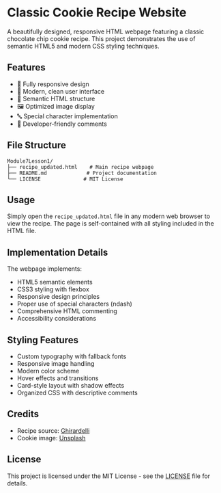 # Classic Cookie Recipe Website

A beautifully designed, responsive HTML webpage featuring a classic chocolate chip cookie recipe. This project demonstrates the use of semantic HTML5 and modern CSS styling techniques.

## Features

- 📱 Fully responsive design
- 🎨 Modern, clean user interface
- 📝 Semantic HTML structure
- 🖼️ Optimized image display
- 🔤 Special character implementation
- 💭 Developer-friendly comments

## File Structure

```
Module7Lesson1/
├── recipe_updated.html    # Main recipe webpage
├── README.md             # Project documentation
└── LICENSE              # MIT License
```

## Usage

Simply open the `recipe_updated.html` file in any modern web browser to view the recipe. The page is self-contained with all styling included in the HTML file.

## Implementation Details

The webpage implements:
- HTML5 semantic elements
- CSS3 styling with flexbox
- Responsive design principles
- Proper use of special characters (ndash)
- Comprehensive HTML commenting
- Accessibility considerations

## Styling Features

- Custom typography with fallback fonts
- Responsive image handling
- Modern color scheme
- Hover effects and transitions
- Card-style layout with shadow effects
- Organized CSS with descriptive comments

## Credits

- Recipe source: [Ghirardelli](https://www.ghirardelli.com/)
- Cookie image: [Unsplash](https://unsplash.com/)

## License

This project is licensed under the MIT License - see the [LICENSE](LICENSE) file for details.
